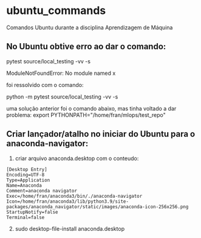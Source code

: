 # ubuntu_commands
Comandos Ubuntu durante a disciplina Aprendizagem de Máquina

## No Ubuntu obtive erro ao dar o comando:
pytest source/local_testing -vv -s

ModuleNotFoundError: No module named x

foi ressolvido com o comando:

python -m pytest source/local_testing -vv -s

uma solução anterior foi o comando abaixo, mas tinha voltado a dar problema:
export PYTHONPATH="/home/fran/mlops/test_repo"

## Criar lançador/atalho no iniciar do Ubuntu para o anaconda-navigator:

1. criar arquivo anaconda.desktop com o conteudo:

~~~
[Desktop Entry]
Encoding=UTF-8
Type=Application
Name=Anaconda
Comment=anaconda navigator
Exec=/home/fran/anaconda3/bin/./anaconda-navigator
Icon=/home/fran/anaconda3/lib/python3.9/site-packages/anaconda_navigator/static/images/anaconda-icon-256x256.png
StartupNotify=false
Terminal=false
~~~

2. sudo desktop-file-install anaconda.desktop
